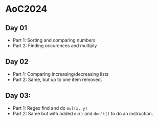 # AoC2024

## Day 01
- Part 1: Sorting and comparing numbers
- Part 2: Finding occurences and multiply

## Day 02
- Part 1: Comparing increasing/decreasing lists
- Part 2: Same, but up to one item removed.

## Day 03:
- Part 1: Regex find and do `mul(x, y)` 
- Part 2: Same but with added `do()` and `don't()` to do an instruction.